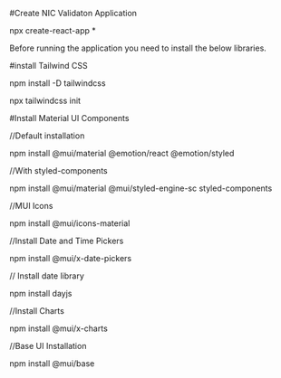 #Create NIC Validaton Application

npx create-react-app *

Before running the application you need to install the below libraries.

#install Tailwind CSS

npm install -D tailwindcss

npx tailwindcss init

#Install Material UI Components

//Default installation

npm install @mui/material @emotion/react @emotion/styled

//With styled-components

npm install @mui/material @mui/styled-engine-sc styled-components

//MUI Icons

npm install @mui/icons-material

//Install Date and Time Pickers

npm install @mui/x-date-pickers

// Install date library

npm install dayjs

//Install Charts

npm install @mui/x-charts

//Base UI Installation

npm install @mui/base


